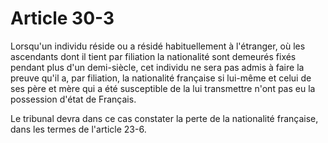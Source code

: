 # Article 30-3

Lorsqu'un individu réside ou a résidé habituellement à l'étranger, où les ascendants dont il tient par filiation la nationalité sont demeurés fixés pendant plus d'un demi-siècle, cet individu ne sera pas admis à faire la preuve qu'il a, par filiation, la nationalité française si lui-même et celui de ses père et mère qui a été susceptible de la lui transmettre n'ont pas eu la possession d'état de Français.

Le tribunal devra dans ce cas constater la perte de la nationalité française, dans les termes de l'article 23-6.
